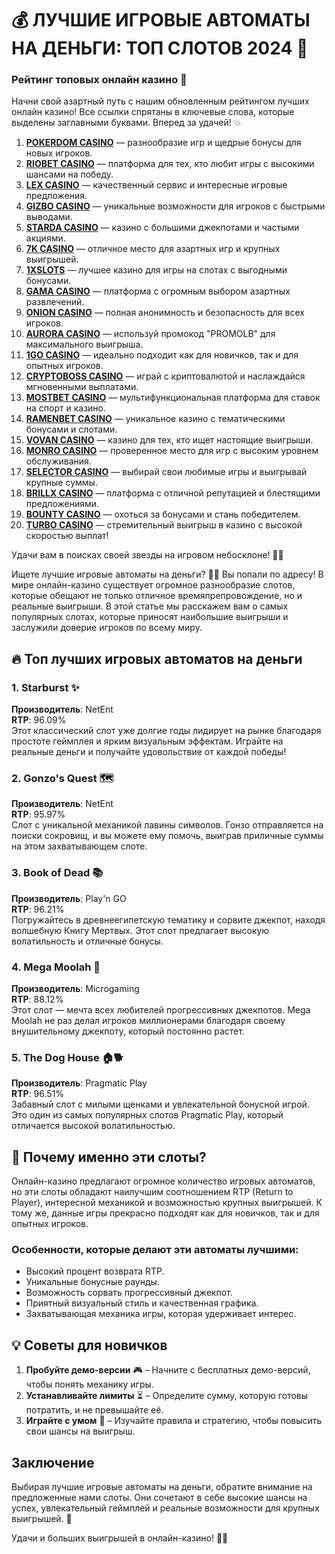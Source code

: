 # 💰 ЛУЧШИЕ ИГРОВЫЕ АВТОМАТЫ НА ДЕНЬГИ: ТОП СЛОТОВ 2024 🎰

### Рейтинг топовых онлайн казино 🎰

Начни свой азартный путь с нашим обновленным рейтингом лучших онлайн казино! Все ссылки спрятаны в ключевые слова, которые выделены заглавными буквами. Вперед за удачей! 💥

1. **[POKERDOM CASINO](https://brandplay.link/Bxg7SC7H)** — разнообразие игр и щедрые бонусы для новых игроков.
2. **[RIOBET CASINO](https://brandplay.link/dtx89f2L)** — платформа для тех, кто любит игры с высокими шансами на победу.
3. **[LEX CASINO](https://brandplay.link/2HFTmBc8)** — качественный сервис и интересные игровые предложения.
4. **[GIZBO CASINO](https://gizbo-tea02.com/c8e962e89)** — уникальные возможности для игроков с быстрыми выводами.
5. **[STARDA CASINO](https://brandplay.link/cpFQbWKn)** — казино с большими джекпотами и частыми акциями.
6. **[7K CASINO](https://brandplay.link/dd46bNgD)** — отличное место для азартных игр и крупных выигрышей.
7. **[1XSLOTS](https://brandplay.link/R4xfxqdm)** — лучшее казино для игры на слотах с выгодными бонусами.
8. **[GAMA CASINO](https://brandplay.link/zrZpLFTP)** — платформа с огромным выбором азартных развлечений.
9. **[ONION CASINO](https://obclk001-2d.top/click?offer_id=986&partner_id=10542&landing_id=1798&utm_medium=affiliate&sub_1=oncasino3)** — полная анонимность и безопасность для всех игроков.
10. **[AURORA CASINO](https://10trafic-stat2.com/click/668546566bcc6313411604c7/6766/15114/subaccount?promocode=PROMOLB)** — используй промокод "PROMOLB" для максимального выигрыша.
11. **[1GO CASINO](https://1go-ircp01.com/ce015f410)** — идеально подходит как для новичков, так и для опытных игроков.
12. **[CRYPTOBOSS CASINO](https://cryptobossc.online/d847bcfa9)** — играй с криптовалютой и наслаждайся мгновенными выплатами.
13. **[MOSTBET CASINO](https://ktbtis024ifqfn0mst.com/beQs)** — мультифункциональная платформа для ставок на спорт и казино.
14. **[RAMENBET CASINO](https://get.saltyram.com/ru/registration?apkpop=0&partner=p24970p3296034p5526)** — уникальное казино с тематическими бонусами и слотами.
15. **[VOVAN CASINO](https://vovan.site/d2375cf9b)** — казино для тех, кто ищет настоящие выигрыши.
16. **[MONRO CASINO](https://mnr-ircp01.com/c3ce72a2c)** — проверенное место для игр с высоким уровнем обслуживания.
17. **[SELECTOR CASINO](https://gosel.pl/SELVK)** — выбирай свои любимые игры и выигрывай крупные суммы.
18. **[BRILLX CASINO](https://brillx.pub/BRIVK)** — платформа с отличной репутацией и блестящими предложениями.
19. **[BOUNTY CASINO](https://bounty-casino.de/BOVK)** — охоться за бонусами и стань победителем.
20. **[TURBO CASINO](https://turbo-casino.pro/TURVK)** — стремительный выигрыш в казино с высокой скоростью выплат!

Удачи вам в поисках своей звезды на игровом небосклоне! 🌟🎲


Ищете лучшие игровые автоматы на деньги? 🕵️‍♂️ Вы попали по адресу! В мире онлайн-казино существует огромное разнообразие слотов, которые обещают не только отличное времяпрепровождение, но и реальные выигрыши. В этой статье мы расскажем вам о самых популярных слотах, которые приносят наибольшие выигрыши и заслужили доверие игроков по всему миру.

## 🔥 Топ лучших игровых автоматов на деньги

### 1. **Starburst** ✨  
**Производитель**: NetEnt  
**RTP**: 96.09%  
Этот классический слот уже долгие годы лидирует на рынке благодаря простоте геймплея и ярким визуальным эффектам. Играйте на реальные деньги и получайте удовольствие от каждой победы!

### 2. **Gonzo's Quest** 🗺️  
**Производитель**: NetEnt  
**RTP**: 95.97%  
Слот с уникальной механикой лавины символов. Гонзо отправляется на поиски сокровищ, и вы можете ему помочь, выиграв приличные суммы на этом захватывающем слоте.

### 3. **Book of Dead** 📚  
**Производитель**: Play'n GO  
**RTP**: 96.21%  
Погружайтесь в древнеегипетскую тематику и сорвите джекпот, находя волшебную Книгу Мертвых. Этот слот предлагает высокую волатильность и отличные бонусы.

### 4. **Mega Moolah** 🦁  
**Производитель**: Microgaming  
**RTP**: 88.12%  
Этот слот — мечта всех любителей прогрессивных джекпотов. Mega Moolah не раз делал игроков миллионерами благодаря своему внушительному джекпоту, который постоянно растет.

### 5. **The Dog House** 🏠🐕  
**Производитель**: Pragmatic Play  
**RTP**: 96.51%  
Забавный слот с милыми щенками и увлекательной бонусной игрой. Это один из самых популярных слотов Pragmatic Play, который отличается высокой волатильностью.

## 🎯 Почему именно эти слоты?

Онлайн-казино предлагают огромное количество игровых автоматов, но эти слоты обладают наилучшим соотношением RTP (Return to Player), интересной механикой и возможностью крупных выигрышей. К тому же, данные игры прекрасно подходят как для новичков, так и для опытных игроков.

### Особенности, которые делают эти автоматы лучшими:
- Высокий процент возврата RTP.
- Уникальные бонусные раунды.
- Возможность сорвать прогрессивный джекпот.
- Приятный визуальный стиль и качественная графика.
- Захватывающая механика игры, которая удерживает интерес.

## 💡 Советы для новичков

1. **Пробуйте демо-версии** 🎮 – Начните с бесплатных демо-версий, чтобы понять механику игры.
2. **Устанавливайте лимиты** ⏳ – Определите сумму, которую готовы потратить, и не превышайте её.
3. **Играйте с умом** 🧠 – Изучайте правила и стратегию, чтобы повысить свои шансы на выигрыш.

## Заключение

Выбирая лучшие игровые автоматы на деньги, обратите внимание на предложенные нами слоты. Они сочетают в себе высокие шансы на успех, увлекательный геймплей и реальные возможности для крупных выигрышей. 🎉

Удачи и больших выигрышей в онлайн-казино! 🎰💸

